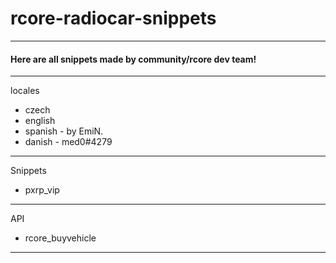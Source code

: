 # rcore-radiocar-snippets
---

#### Here are all snippets made by community/rcore dev team!

---

locales
- czech
- english
- spanish - by EmiN.
- danish - med0#4279

---

Snippets 
- pxrp_vip

---

API  
- rcore_buyvehicle

---
